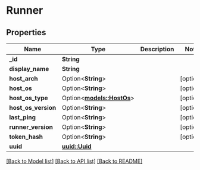 # Runner

## Properties

Name | Type | Description | Notes
------------ | ------------- | ------------- | -------------
**_id** | **String** |  | 
**display_name** | **String** |  | 
**host_arch** | Option<**String**> |  | [optional]
**host_os** | Option<**String**> |  | [optional]
**host_os_type** | Option<[**models::HostOs**](HostOS.md)> |  | [optional]
**host_os_version** | Option<**String**> |  | [optional]
**last_ping** | Option<**String**> |  | [optional]
**runner_version** | Option<**String**> |  | [optional]
**token_hash** | Option<**String**> |  | [optional]
**uuid** | [**uuid::Uuid**](uuid::Uuid.md) |  | 

[[Back to Model list]](../README.md#documentation-for-models) [[Back to API list]](../README.md#documentation-for-api-endpoints) [[Back to README]](../README.md)


